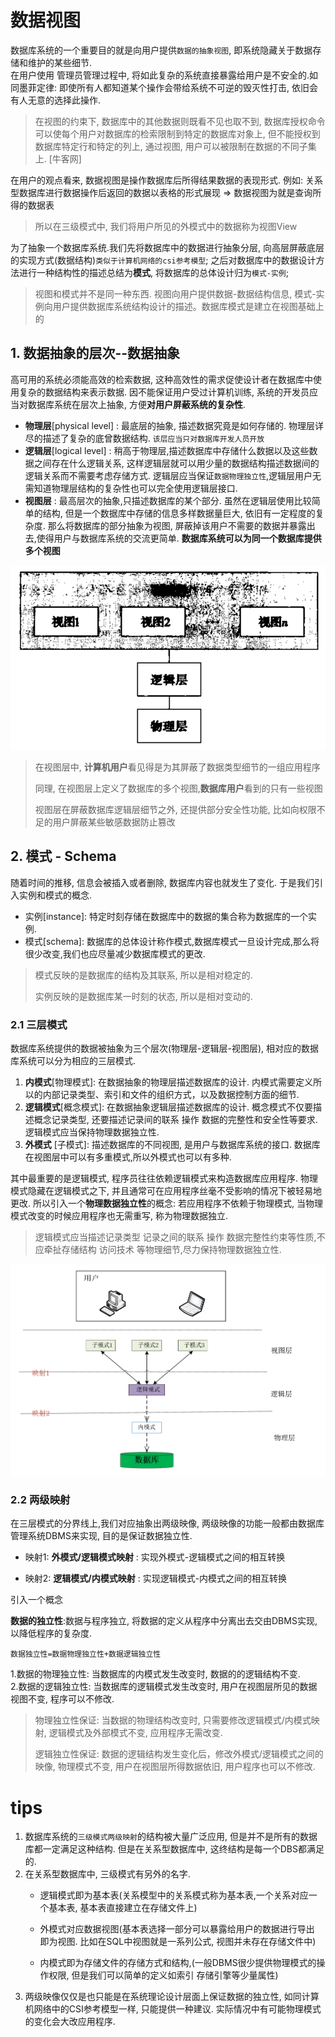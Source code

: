 #  数据视图
数据库系统的一个重要目的就是向用户提供`数据的抽象视图`, 即系统隐藏关于数据存储和维护的某些细节.  
在用户使用 管理员管理过程中, 将如此复杂的系统直接暴露给用户是不安全的.如同墨菲定律: 即使所有人都知道某个操作会带给系统不可逆的毁灭性打击, 依旧会有人无意的选择此操作. 

> 在视图的约束下, 数据库中的其他数据则既看不见也取不到, 数据库授权命令可以使每个用户对数据库的检索限制到特定的数据库对象上, 但不能授权到数据库特定行和特定的列上, 通过视图, 用户可以被限制在数据的不同子集上. [牛客网]
 
在用户的观点看来, 数据视图是操作数据库后所得结果数据的表现形式. 例如: 关系型数据库进行数据操作后返回的数据以表格的形式展现 => 数据视图为就是查询所得的数据表
> 所以在三级模式中, 我们将用户所见的外模式中的数据称为视图View

为了抽象一个数据库系统.我们先将数据库中的数据进行抽象分层, 向高层屏蔽底层的实现方式(数据结构)`类似于计算机网络的csi参考模型`; 之后对数据库中的数据设计方法进行一种结构性的描述总结为**模式**, 将数据库的总体设计归为`模式-实例`; 

> 视图和模式并不是同一种东西. 视图向用户提供数据-数据结构信息, 模式-实例向用户提供数据库系统结构设计的描述。数据库模式是建立在视图基础上的

## 1. 数据抽象的层次--数据抽象
高可用的系统必须能高效的检索数据, 这种高效性的需求促使设计者在数据库中使用复杂的数据结构来表示数据. 因不能保证用户受过计算机训练, 系统的开发员应当对数据库系统在层次上抽象, 方便**对用户屏蔽系统的复杂性**. 

* **物理层**[physical level] : 最底层的抽象, 描述数据究竟是如何存储的. 物理层详尽的描述了复杂的底曾数据结构. `该层应当只对数据库开发人员开放`
* **逻辑层**[logical level] : 稍高于物理层,描述数据库中存储什么数据以及这些数据之间存在什么逻辑关系, 这样逻辑层就可以用少量的数据结构描述数据间的逻辑关系而不需要考虑存储方式. 逻辑层应当保证`数据物理独立性`,逻辑层用户无需知道物理层结构的复杂性也可以完全使用逻辑层接口.
* **视图层** : 最高层次的抽象,只描述数据库的某个部分. 虽然在逻辑层使用比较简单的结构, 但是一个数据库中存储的信息多样数据量巨大, 依旧有一定程度的复杂度. 那么将数据库的部分抽象为视图, 屏蔽掉该用户不需要的数据并暴露出去,使得用户与数据库系统的交流更简单. **数据库系统可以为同一个数据库提供多个视图**
  
![数据库抽象的三个层次](./1-1.png)
  
> 在视图层中, **计算机用户**看见得是为其屏蔽了数据类型细节的一组应用程序
> 
> 同理, 在视图层上定义了数据库的多个视图,**数据库用户**看到的只有一些视图 
> 
> 视图层在屏蔽数据库逻辑层细节之外, 还提供部分安全性功能, 比如向权限不足的用户屏蔽某些敏感数据防止篡改

## 2. 模式 - Schema

随着时间的推移, 信息会被插入或者删除, 数据库内容也就发生了变化. 于是我们引入实例和模式的概念. 

* 实例[instance]: 特定时刻存储在数据库中的数据的集合称为数据库的一个实例.
* 模式[schema]: 数据库的总体设计称作模式,数据库模式一旦设计完成,那么将很少改变,我们也应尽量减少数据库模式的更改. 
  
> 模式反映的是数据库的结构及其联系, 所以是相对稳定的.
> 
> 实例反映的是数据库某一时刻的状态, 所以是相对变动的.

### 2.1 三层模式
数据库系统提供的数据被抽象为三个层次(物理层-逻辑层-视图层), 相对应的数据库系统可以分为相应的三层模式. 

1. **内模式**[物理模式]: 在数据抽象的物理层描述数据库的设计. 内模式需要定义所以的内部记录类型、索引和文件的组织方式，以及数据控制方面的细节. 
2. **逻辑模式**[概念模式]: 在数据抽象逻辑层描述数据库的设计. 概念模式不仅要描述概念记录类型, 还要描述记录间的联系 操作 数据的完整性和安全性等要求. 逻辑模式应当保持物理数据独立性.
3. **外模式**  [子模式]: 描述数据库的不同视图, 是用户与数据库系统的接口. 数据库在视图层中可以有多重模式,所以外模式也可以有多种. 

其中最重要的是逻辑模式, 程序员往往依赖逻辑模式来构造数据库应用程序. 物理模式隐藏在逻辑模式之下, 并且通常可在应用程序丝毫不受影响的情况下被轻易地更改. 所以引入一个**物理数据独立性**的概念: 若应用程序不依赖于物理模式, 当物理模式改变的时候应用程序也无需重写, 称为物理数据独立. 

> 逻辑模式应当描述记录类型 记录之间的联系 操作 数据完整性约束等性质,不应牵扯存储结构 访问技术 等物理细节,尽力保持物理数据独立性.


![三级模式](./1-3.png)

### 2.2 两级映射
在三层模式的分界线上,我们对应抽象出两级映像, 两级映像的功能一般都由数据库管理系统DBMS来实现, 目的是保证数据独立性.

* 映射1: **外模式/逻辑模式映射** : 实现外模式-逻辑模式之间的相互转换

* 映射2: **逻辑模式/内模式映射** : 实现逻辑模式-内模式之间的相互转换

引入一个概念

**数据的独立性**:数据与程序独立, 将数据的定义从程序中分离出去交由DBMS实现, 以降低程序的复杂度. 

`数据独立性=数据物理独立性+数据逻辑独立性`


1.数据的物理独立性: 当数据库的内模式发生改变时, 数据的的逻辑结构不变.  
2.数据的逻辑独立性: 当数据库的逻辑模式发生改变时, 用户在视图层所见的数据视图不变, 程序可以不修改. 

> 物理独立性保证: 当数据的物理结构改变时, 只需要修改逻辑模式/内模式映射, 逻辑模式及外部模式不变, 应用程序无需改变. 
>
>逻辑独立性保证: 数据的逻辑结构发生变化后，修改外模式/逻辑模式之间的映像, 物理模式不变, 用户在视图层所得数据依旧, 用户程序也可以不修改. 

# tips
1. 数据库系统的`三级模式两级映射`的结构被大量广泛应用, 但是并不是所有的数据库都一定满足这种结构. 但是在关系型数据库中, 这终结构是每一个DBS都满足的.
2. 在关系型数据库中, 三级模式有另外的名字. 
   *  逻辑模式即为基本表(关系模型中的关系模式称为基本表,一个关系对应一个基本表, 基本表直接建立在存储文件上)
   *   外模式对应数据视图(基本表选择一部分可以暴露给用户的数据进行导出 即为视图. 比如在SQL中视图就是一系列公式, 视图并未存在存储文件中)  
   
   * 内模式即为存储文件的存储方式和结构,(一般DBMS很少提供物理模式的操作权限, 但是我们可以简单的定义如索引 存储引擎等少量属性)
3.  两级映像仅仅是也只能是在系统理论设计层面上保证数据的独立性, 如同计算机网络中的CSI参考模型一样, 只能提供一种建议. 实际情况中有可能物理模式的变化会大改应用程序. 